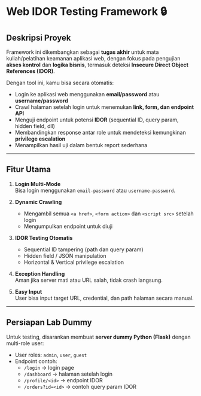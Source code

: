 # Web IDOR Testing Framework 🔒

## Deskripsi Proyek
Framework ini dikembangkan sebagai **tugas akhir** untuk mata kuliah/pelatihan keamanan aplikasi web, dengan fokus pada pengujian **akses kontrol** dan **logika bisnis**, termasuk deteksi **Insecure Direct Object References (IDOR)**.  

Dengan tool ini, kamu bisa secara otomatis:  
- Login ke aplikasi web menggunakan **email/password** atau **username/password**  
- Crawl halaman setelah login untuk menemukan **link, form, dan endpoint API**  
- Menguji endpoint untuk potensi **IDOR** (sequential ID, query param, hidden field, dll)  
- Membandingkan response antar role untuk mendeteksi kemungkinan **privilege escalation**  
- Menampilkan hasil uji dalam bentuk report sederhana  

---

## Fitur Utama
1. **Login Multi-Mode**  
   Bisa login menggunakan `email-password` atau `username-password`.  

2. **Dynamic Crawling**  
   - Mengambil semua `<a href>`, `<form action>` dan `<script src>` setelah login  
   - Mengumpulkan endpoint untuk diuji  

3. **IDOR Testing Otomatis**  
   - Sequential ID tampering (path dan query param)  
   - Hidden field / JSON manipulation  
   - Horizontal & Vertical privilege escalation  

4. **Exception Handling**  
   Aman jika server mati atau URL salah, tidak crash langsung.  

5. **Easy Input**  
   User bisa input target URL, credential, dan path halaman secara manual.  

---

## Persiapan Lab Dummy
Untuk testing, disarankan membuat **server dummy Python (Flask)** dengan multi-role user:  
- User roles: `admin`, `user`, `guest`  
- Endpoint contoh:  
  - `/login` → login page  
  - `/dashboard` → halaman setelah login  
  - `/profile/<id>` → endpoint IDOR  
  - `/orders?id=<id>` → contoh query param IDOR  

